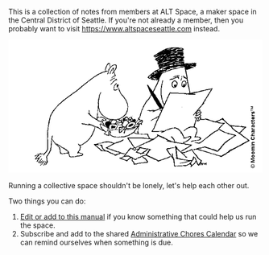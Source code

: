 This is a collection of notes from members at ALT Space, a maker space in the
Central District of Seattle. If you're not already a member, then you probably
want to visit <https://www.altspaceseattle.com> instead.

![Moomintrolls writing and sharing treats"](images/Moominpappa-writing_featured.png)

Running a collective space shouldn't be lonely, let's help each other out.

Two things you can do:

1. [Edit or add to this manual](editing.md) if you know something that could
   help us run the space.
2. Subscribe and add to the shared [Administrative Chores
   Calendar](https://calendar.google.com/calendar/u/0?cid=ZnMwcXZidmc4cXQ5aGxzOGg3amI2ZmVobDBAZ3JvdXAuY2FsZW5kYXIuZ29vZ2xlLmNvbQ)
   so we can remind ourselves when something is due.

